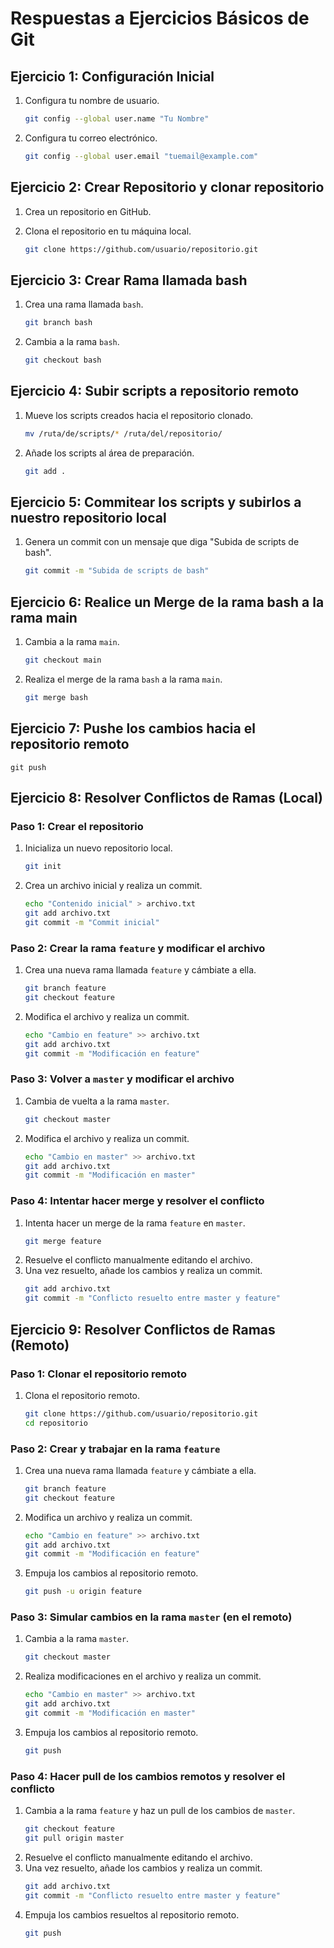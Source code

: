 # Respuestas a Ejercicios Básicos de Git

## Ejercicio 1: Configuración Inicial
1. Configura tu nombre de usuario.
   
    ```sh
    git config --global user.name "Tu Nombre"
    ```
2. Configura tu correo electrónico.
   
    ```sh
    git config --global user.email "tuemail@example.com"
    ```

## Ejercicio 2: Crear Repositorio y clonar repositorio
1. Crea un repositorio en GitHub.
2. Clona el repositorio en tu máquina local.
   
    ```sh
    git clone https://github.com/usuario/repositorio.git
    ```

## Ejercicio 3: Crear Rama llamada bash
1. Crea una rama llamada `bash`.
   
    ```sh
    git branch bash
    ```
2. Cambia a la rama `bash`.
   
    ```sh
    git checkout bash
    ```

## Ejercicio 4: Subir scripts a repositorio remoto
1. Mueve los scripts creados hacia el repositorio clonado.
   
    ```sh
    mv /ruta/de/scripts/* /ruta/del/repositorio/
    ```
2. Añade los scripts al área de preparación.
   
    ```sh
    git add .
    ```

## Ejercicio 5: Commitear los scripts y subirlos a nuestro repositorio local
1. Genera un commit con un mensaje que diga "Subida de scripts de bash".
   
    ```sh
    git commit -m "Subida de scripts de bash"
    ```

## Ejercicio 6: Realice un Merge de la rama bash a la rama main 
1. Cambia a la rama `main`.
   
    ```sh
    git checkout main
    ```
2. Realiza el merge de la rama `bash` a la rama `main`.
   
    ```sh
    git merge bash
    ```
## Ejercicio 7: Pushe los cambios hacia el repositorio remoto
   
    git push


## Ejercicio 8: Resolver Conflictos de Ramas (Local)

### Paso 1: Crear el repositorio
1. Inicializa un nuevo repositorio local.
    ```sh
    git init
    ```
2. Crea un archivo inicial y realiza un commit.
    ```sh
    echo "Contenido inicial" > archivo.txt
    git add archivo.txt
    git commit -m "Commit inicial"
    ```
### Paso 2: Crear la rama `feature` y modificar el archivo
1. Crea una nueva rama llamada `feature` y cámbiate a ella.
    ```sh
    git branch feature
    git checkout feature
    ```
2. Modifica el archivo y realiza un commit.
    ```sh
    echo "Cambio en feature" >> archivo.txt
    git add archivo.txt
    git commit -m "Modificación en feature"
    ```
### Paso 3: Volver a `master` y modificar el archivo
1. Cambia de vuelta a la rama `master`.
    ```sh
    git checkout master
    ```
2. Modifica el archivo y realiza un commit.
    ```sh
    echo "Cambio en master" >> archivo.txt
    git add archivo.txt
    git commit -m "Modificación en master"
    ```
### Paso 4: Intentar hacer merge y resolver el conflicto
1. Intenta hacer un merge de la rama `feature` en `master`.
    ```sh
    git merge feature
    ```
2. Resuelve el conflicto manualmente editando el archivo.
3. Una vez resuelto, añade los cambios y realiza un commit.
    ```sh
    git add archivo.txt
    git commit -m "Conflicto resuelto entre master y feature"
    ```

## Ejercicio 9: Resolver Conflictos de Ramas (Remoto)

### Paso 1: Clonar el repositorio remoto
1. Clona el repositorio remoto.
    ```sh
    git clone https://github.com/usuario/repositorio.git
    cd repositorio
    ```
### Paso 2: Crear y trabajar en la rama `feature`
1. Crea una nueva rama llamada `feature` y cámbiate a ella.
    ```sh
    git branch feature
    git checkout feature
    ```
2. Modifica un archivo y realiza un commit.
    ```sh
    echo "Cambio en feature" >> archivo.txt
    git add archivo.txt
    git commit -m "Modificación en feature"
    ```
3. Empuja los cambios al repositorio remoto.
    ```sh
    git push -u origin feature
    ```
### Paso 3: Simular cambios en la rama `master` (en el remoto)
1. Cambia a la rama `master`.
    ```sh
    git checkout master
    ```
2. Realiza modificaciones en el archivo y realiza un commit.
    ```sh
    echo "Cambio en master" >> archivo.txt
    git add archivo.txt
    git commit -m "Modificación en master"
    ```
3. Empuja los cambios al repositorio remoto.
    ```sh
    git push
    ```
### Paso 4: Hacer pull de los cambios remotos y resolver el conflicto
1. Cambia a la rama `feature` y haz un pull de los cambios de `master`.
    ```sh
    git checkout feature
    git pull origin master
    ```
2. Resuelve el conflicto manualmente editando el archivo.
3. Una vez resuelto, añade los cambios y realiza un commit.
    ```sh
    git add archivo.txt
    git commit -m "Conflicto resuelto entre master y feature"
    ```
4. Empuja los cambios resueltos al repositorio remoto.
    ```sh
    git push
    ```